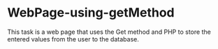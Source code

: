 # WebPage-using-getMethod
This task is a web page that uses the Get method and PHP  to store the entered values from the user to the database.
